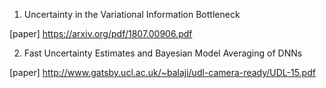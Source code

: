 1. Uncertainty in the Variational Information Bottleneck

[paper] https://arxiv.org/pdf/1807.00906.pdf

2. Fast Uncertainty Estimates and Bayesian Model Averaging of DNNs

[paper] http://www.gatsby.ucl.ac.uk/~balaji/udl-camera-ready/UDL-15.pdf
